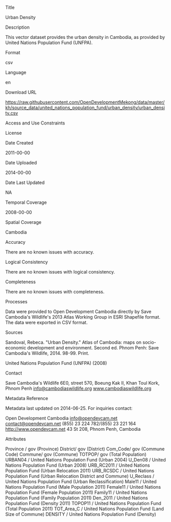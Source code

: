 Title

Urban Density

Description

This vector dataset provides the urban density in Cambodia, as provided by United Nations Population Fund (UNFPA).

Format

csv

Language

en

Download URL

https://raw.githubusercontent.com/OpenDevelopmentMekong/data/master/kh/source_data/united_nations_population_fund/urban_density/urban_density.csv

Access and Use Constraints



License



Date Created

2011-00-00

Date Uploaded

2014-00-00

Date Last Updated

NA

Temporal Coverage

2008-00-00

Spatial Coverage

Cambodia

Accuracy

There are no known issues with accuracy.

Logical Consistency

There are no known issues with logical consistency.

Completeness

There are no known issues with completeness.

Processes

Data were provided to Open Development Cambodia directly by Save Cambodia's Wildlife's 2013 Atlas Working Group in ESRI Shapefile format. The data were exported in CSV format.


Sources

Sandoval, Rebeca. "Urban Density." Atlas of Cambodia: maps on socio-economic development and environment. Second ed. Phnom Penh: Save Cambodia's Wildlife, 2014. 98-99. Print.

United Nations Population Fund (UNFPA) (2008)

Contact

Save Cambodia's Wildlife
6E0, street 570, Boeung Kak II,
Khan Toul Kork, Phnom Penh
info@cambodiaswildlife.org
www.cambodiaswildlife.org

Metadata Reference

Metadata last updated on 2014-06-25. For inquiries contact:

Open Development Cambodia
info@opendevcam.net
contact@opendevcam.net
(855) 23 224 782/(855) 23 221 164
http://www.opendevcam.net
43 St 208, Phnom Penh, Cambodia

Attributes

Province / gov (Province)
District/ gov (District)
Com_Code/ gov (Commune Code)
Commune/ gov (Commune)
TOTPOP/ gov (Total Population)
URBAN04 / United Nations Population Fund (Urban 2004) 
U_Den08 / United Nations Population Fund (Urban 2008)
URB_RC2011 / United Nations Population Fund (Urban Relocation 2011)
URB_RCSDC / United Nations Population Fund (Urban Relocation District and Commune)
U_Reclass / United Nations Population Fund (Urban Reclassification)
Male11 / United Nations Population Fund (Male Population 2011)
Female11 / United Nations Population Fund (Female Population 2011)
Family11 / United Nations Population Fund (Family Population 2011)
Den_2011 / United Nations Population Fund (Density 2011)
TOPOP11 / United Nations Population Fund (Total Population 2011)
TOT_Area_C / United Nations Population Fund (Land Size of Commune)
DENSITY / United Nations Population Fund (Density)



